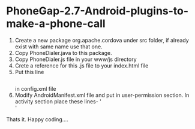 PhoneGap-2.7-Android-plugins-to-make-a-phone-call
==================================================

1. Create a new package org.apache.cordova under src folder, if already exist with same name use that one.
2. Copy PhoneDialer.java to this package.
3. Copy PhoneDialer.js file in your www/js directory
4. Crete a reference for this .js file to your index.html file
5. Put this line <pre> <plugin name="PhoneDialer" value="org.apache.cordova.PhoneDialer"/></pre> in config.xml file
6. Modify AndroidManifest.xml file and put <uses-permission android:name="android.permission.CALL_PHONE" /> in 
user-permission section. In activity section place these lines- 
'<intent-filter>
      <action android:name="android.intent.action.CALL" />	             	             		        		        
		  <data android:scheme="tel" />
</intent-filter>'


Thats it. Happy coding....
